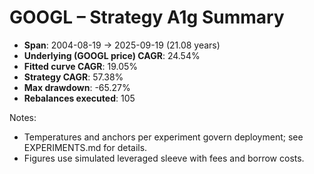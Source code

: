 # GOOGL – Strategy A1g Summary

- **Span**: 2004-08-19 → 2025-09-19 (21.08 years)
- **Underlying (GOOGL price) CAGR**: 24.54%
- **Fitted curve CAGR**: 19.05%
- **Strategy CAGR**: 57.38%
- **Max drawdown**: -65.27%
- **Rebalances executed**: 105

Notes:

- Temperatures and anchors per experiment govern deployment; see EXPERIMENTS.md for details.
- Figures use simulated leveraged sleeve with fees and borrow costs.
